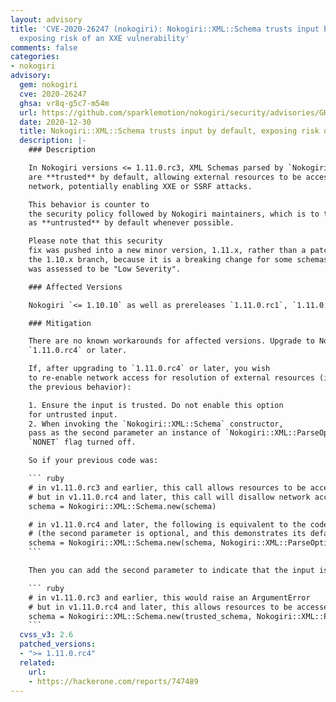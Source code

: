 ```yaml
---
layout: advisory
title: 'CVE-2020-26247 (nokogiri): Nokogiri::XML::Schema trusts input by default,
  exposing risk of an XXE vulnerability'
comments: false
categories:
- nokogiri
advisory:
  gem: nokogiri
  cve: 2020-26247
  ghsa: vr8q-g5c7-m54m
  url: https://github.com/sparklemotion/nokogiri/security/advisories/GHSA-vr8q-g5c7-m54m
  date: 2020-12-30
  title: Nokogiri::XML::Schema trusts input by default, exposing risk of an XXE vulnerability
  description: |-
    ### Description

    In Nokogiri versions <= 1.11.0.rc3, XML Schemas parsed by `Nokogiri::XML::Schema`
    are **trusted** by default, allowing external resources to be accessed over the
    network, potentially enabling XXE or SSRF attacks.

    This behavior is counter to
    the security policy followed by Nokogiri maintainers, which is to treat all input
    as **untrusted** by default whenever possible.

    Please note that this security
    fix was pushed into a new minor version, 1.11.x, rather than a patch release to
    the 1.10.x branch, because it is a breaking change for some schemas and the risk
    was assessed to be "Low Severity".

    ### Affected Versions

    Nokogiri `<= 1.10.10` as well as prereleases `1.11.0.rc1`, `1.11.0.rc2`, and `1.11.0.rc3`

    ### Mitigation

    There are no known workarounds for affected versions. Upgrade to Nokogiri
    `1.11.0.rc4` or later.

    If, after upgrading to `1.11.0.rc4` or later, you wish
    to re-enable network access for resolution of external resources (i.e., return to
    the previous behavior):

    1. Ensure the input is trusted. Do not enable this option
    for untrusted input.
    2. When invoking the `Nokogiri::XML::Schema` constructor,
    pass as the second parameter an instance of `Nokogiri::XML::ParseOptions` with the
    `NONET` flag turned off.

    So if your previous code was:

    ``` ruby
    # in v1.11.0.rc3 and earlier, this call allows resources to be accessed over the network
    # but in v1.11.0.rc4 and later, this call will disallow network access for external resources
    schema = Nokogiri::XML::Schema.new(schema)

    # in v1.11.0.rc4 and later, the following is equivalent to the code above
    # (the second parameter is optional, and this demonstrates its default value)
    schema = Nokogiri::XML::Schema.new(schema, Nokogiri::XML::ParseOptions::DEFAULT_SCHEMA)
    ```

    Then you can add the second parameter to indicate that the input is trusted by changing it to:

    ``` ruby
    # in v1.11.0.rc3 and earlier, this would raise an ArgumentError
    # but in v1.11.0.rc4 and later, this allows resources to be accessed over the network
    schema = Nokogiri::XML::Schema.new(trusted_schema, Nokogiri::XML::ParseOptions.new.nononet)
    ```
  cvss_v3: 2.6
  patched_versions:
  - ">= 1.11.0.rc4"
  related:
    url:
    - https://hackerone.com/reports/747489
---
```

